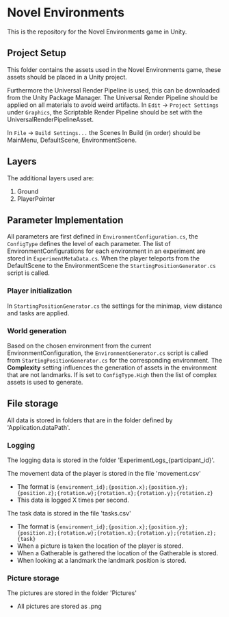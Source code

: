 # Novel Environments
This is the repository for the Novel Environments game in Unity.

## Project Setup
This folder contains the assets used in the Novel Environments game, these assets should be placed in a Unity project. 

Furthermore the Universal Render Pipeline is used, this can be downloaded from the Unity Package Manager. The Universal Render Pipeline should be applied on all materials to avoid weird artifacts. In `Edit` -> `Project Settings` under `Graphics`, the Scriptable Render Pipeline should be set with the UniversalRenderPipelineAsset.

In `File` -> `Build Settings...` the Scenes In Build (in order) should be MainMenu, DefaultScene, EnvironmentScene.

## Layers
The additional layers used are:
1. Ground
2. PlayerPointer


## Parameter Implementation
All parameters are first defined in `EnvironmentConfiguration.cs`, the `ConfigType` defines the level of each parameter.
The list of EnvironmentConfigurations for each environment in an experiment are stored in `ExperimentMetaData.cs`.
When the player teleports from the DefaultScene to the EnvironmentScene the `StartingPositionGenerator.cs` script is called.

### Player initialization
In `StartingPositionGenerator.cs` the settings for the minimap, view distance and tasks are applied.

### World generation
Based on the chosen environment from the current EnvironmentConfiguration, the `EnvironmentGenerator.cs` script is called from `StartingPositionGenerator.cs` for the corresponding environment. The **Complexity** setting influences the generation of assets in the environment that are not landmarks. If <Insert Correct Config Name> is set to `ConfigType.High` then the list of complex assets is used to generate.


## File storage
All data is stored in folders that are in the folder defined by 'Application.dataPath'.

### Logging
The logging data is stored in the folder 'ExperimentLogs_{participant_id}'.

The movement data of the player is stored in the file 'movement.csv'
- The format is `{environment_id};{position.x};{position.y};{position.z};{rotation.w};{rotation.x};{rotation.y};{rotation.z}`
- This data is logged X times per second.

The task data is stored in the file 'tasks.csv'
- The format is `{environment_id};{position.x};{position.y};{position.z};{rotation.w};{rotation.x};{rotation.y};{rotation.z};{task}`
- When a picture is taken the location of the player is stored.
- When a Gatherable is gathered the location of the Gatherable is stored.
- When looking at a landmark the landmark position is stored.

### Picture storage
The pictures are stored in the folder 'Pictures'
- All pictures are stored as .png
